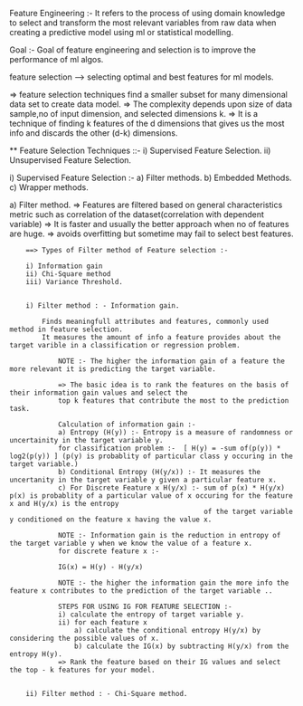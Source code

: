 Feature Engineering :- It refers to the process of using domain knowledge to select and transform the most relevant variables from raw data when creating a predictive model using 
ml or statistical modelling.

Goal :- Goal of feature engineering and selection is to improve the performance of ml algos.

feature selection --> selecting optimal and best features for ml models.

=> feature selection techniques find a smaller subset for many dimensional data set to create data model.
=> The complexity depends upon size of data sample,no of input dimension, and selected dimensions k.
=> It is a technique of finding k features of the d dimensions that gives us the most info and discards the other (d-k) dimensions.

** Feature Selection Techniques ::- 
i) Supervised Feature Selection.
ii) Unsupervised Feature Selection.

i) Supervised Feature Selection :-
a) Filter methods.
b) Embedded Methods.
c) Wrapper methods.

a) Filter method.
        => Features are filtered based on general characteristics metric such as correlation of the dataset(correlation with dependent variable)
        => It is faster and usually the better approach when no of features are huge.
        => avoids overfitting but sometime may fail to select best features.

        ==> Types of Filter method of Feature selection :-
        
        i) Information gain
        ii) Chi-Square method
        iii) Variance Threshold.


        i) Filter method : - Information gain.

            Finds meaningfull attributes and features, commonly used method in feature selection.
            It measures the amount of info a feature provides about the target varible in a classification or regression problem.

                NOTE :- The higher the information gain of a feature the more relevant it is predicting the target variable.

                => The basic idea is to rank the features on the basis of their information gain values and select the 
                top k features that contribute the most to the prediction task.

                Calculation of information gain :-
                a) Entropy (H(y)) :- Entropy is a measure of randomness or uncertainity in the target variable y.
                for classification problem :-  [ H(y) = -sum of(p(y)) * log2(p(y)) ] (p(y) is probablity of particular class y occuring in the target variable.)
                b) Conditional Entropy (H(y/x)) :- It measures the uncertanity in the target variable y given a particular feature x.
                c) For Discrete Feature x H(y/x) :- sum of p(x) * H(y/x) p(x) is probablity of a particular value of x occuring for the feature x and H(y/x) is the entropy 
                                                    of the target variable y conditioned on the feature x having the value x.

                NOTE :- Information gain is the reduction in entropy of the target variable y when we know the value of a feature x.
                for discrete feature x :-

                IG(x) = H(y) - H(y/x)

                NOTE :- the higher the information gain the more info the feature x contributes to the prediction of the target variable ..

                STEPS FOR USING IG FOR FEATURE SELECTION :-
                i) calculate the entropy of target variable y.
                ii) for each feature x 
                    a) calculate the conditional entropy H(y/x) by considering the possible values of x.
                    b) calculate the IG(x) by subtracting H(y/x) from the entropy H(y).
                => Rank the feature based on their IG values and select the top - k features for your model.


        ii) Filter method : - Chi-Square method.



